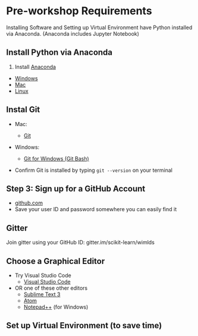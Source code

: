# Pre-workshop Requirements

Installing Software and Setting up Virtual Environment
have Python installed via Anaconda. (Anaconda includes Jupyter Notebook)


## Install Python via Anaconda

1.  Install [Anaconda](https://docs.anaconda.com/anaconda/install/)
- [Windows](https://docs.anaconda.com/anaconda/install/windows/)
- [Mac](https://docs.anaconda.com/anaconda/install/mac-os/)
- [Linux](https://docs.anaconda.com/anaconda/install/linux/)


## Instal Git
- Mac:  
	- [Git](https://git-scm.com/download/mac)
- Windows:  
	- [Git for Windows (Git Bash)](https://gitforwindows.org/)
  
- Confirm Git is installed by typing `git --version` on your terminal

## Step 3:  Sign up for a GitHub Account
- [github.com](https://github.com/)
- Save your user ID and password somewhere you can easily find it

## Gitter
Join gitter using your GitHub ID:  gitter.im/scikit-learn/wimlds 
  
## Choose a Graphical Editor
- Try Visual Studio Code
	* [Visual Studio Code](https://visualstudio.microsoft.com/downloads/)
- OR one of these other editors
	* [Sublime Text 3](https://www.sublimetext.com/)
 	* [Atom](https://atom.io/)
 	* [Notepad++](https://notepad-plus-plus.org/) (for Windows)
  
 
## Set up Virtual Environment (to save time)

